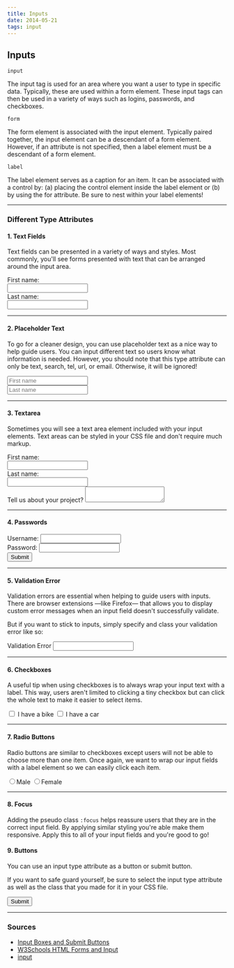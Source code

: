```yaml
---
title: Inputs
date: 2014-05-21
tags: input
---
```


<article>

<h1>Inputs</h1>

<code>input</code> 

<p>The input tag is used for an area where you want a user to type in specific data. Typically, these are used within a form element. These input tags can then be used in a variety of ways such as logins, passwords, and checkboxes.</p>

<code>form</code>

<p>The form element is associated with the input element. Typically paired together, the input element can be a descendant of a form element. However, if an attribute is not specified, then a label element must be a descendant of a form element.  </p>

<code>label</code>

<p>The label element serves as a caption for an item. It can be associated with a control by: (a) placing the control element inside the label element or (b) by using the for attribute. Be sure to nest within your label elements!</p>

<hr class="divider">

<h3>Different Type Attributes</h3>

<h4>1. Text Fields</h4>

<p>Text fields can be presented in a variety of ways and styles. Most commonly, you'll see forms presented with text that can be arranged around the input area.</p>

<script src="https://gist.github.com/CassieShumway/01335bd883af275c2933.js"></script>

<div class="box grey cf">
	<form>
		<div class="row">
			<div class="column fourth">
				<label>First name:</label>
			</div>
		<div class="column full">
			<input type="text" name="firstname">
		</div>
		</div>
		<div class="row">
			<div class="column fourth">
				<label>Last name:</label>
			</div>
			<div class="column full">
				<input type="text" name="lastname">
			</div>
		</div>
	</form>
</div>

<hr class="divider">

<h4>2. Placeholder Text</h4>

<p>To go for a cleaner design, you can use placeholder text as a nice way to help guide users. You can input different text so users know what information is needed. However, you should note that this type attribute can only be text, search, tel, url, or email. Otherwise, it will be ignored!</p> 

<script src="https://gist.github.com/CassieShumway/6464d4bfe18e818853e7.js"></script>

<div class="box grey cf">
	<form>
		<div class="input-column">
			<input type="text" name="firstname" placeholder="First name">
		</div>
		<div class="input-column">
			<input type="text" name="lastname" placeholder="Last name">
		</div>
	</form>
</div>

<hr class="divider">

<h4>3. Textarea</h4>

<p>Sometimes you will see a text area element included with your input elements. Text areas can be styled in your CSS file and don't require much markup.</p>

<script src="https://gist.github.com/CassieShumway/73bf10bd1fb6838a1d3c.js"></script>

<div class="box grey cf">
	<form>
		<div class="row">
		<div class="column fourth">
			<label>First name:</label>
		</div>
		<div class="column full">
			<input type="text" name="firstname">
		</div>
	</div>
	<div class="row">
		<div class="column fourth">
			<label>Last name:</label>
		</div>
		<div class="column full">
			<input type="text" name="lastname">
		</div>
	</div>
	<div class="row">
		<label>Tell us about your project?</label>
		<textarea></textarea>
	</div>
	</form>
</div>

<hr class="divider">

<h4>4. Passwords</h4>

<script src="https://gist.github.com/CassieShumway/09d920cf57f8f60857eb.js"></script>

<div class="box grey">
	<form action="">
		<div class="half-margin-bottom">
	    <label>Username:</label>
	    <input type="text" class="input">
	  </div>
	  <div class="half-margin-bottom">
	    <label>Password:</label>
	    <input type="password" class="input">
	  </div>
	    <input type="submit" value="Submit" class="submit-button">
	</form>
</div>

<hr class="divider">

<h4>5. Validation Error</h4>

<p>Validation errors are essential when helping to guide users with inputs. There are browser extensions —like Firefox— that allows you to display custom error messages when an input field doesn't successfully validate.</p>

<script src="https://gist.github.com/CassieShumway/9661ab43f46dc1002aeb.js"></script>

<p>But if you want to stick to inputs, simply specify and class your validation error like so:</p>

<script src="https://gist.github.com/CassieShumway/82ce627b34a05fba632e.js"></script>

<div class="box grey">
	<form action="">
		<div class="half-margin-bottom">
	    <label>Validation Error</label>
	    <input type="text" class="validation-error">
	  </div>
	</form>
</div>

<hr class="divider">

<h4>6. Checkboxes</h4>

<p>A useful tip when using checkboxes is to always wrap your input text with a label. This way, users aren't limited to clicking a tiny checkbox but can click the whole text to make it easier to select items.</p>

<script src="https://gist.github.com/CassieShumway/13ec3c0e05d1193ff0a2.js"></script>

<div class="box grey">
	<form action="">
		<label>
			<input type="checkbox" name="vehicle" value="Bike" class="input-width">
			I have a bike
		</label>
		<label>
			<input type="checkbox" name="vehicle" value="Car" class="input-width">
			I have a car 
		</label>
	</form>
</div>

<hr class="divider">

<h4>7. Radio Buttons</h4>

<p>Radio buttons are similar to checkboxes except users will not be able to choose more than one item. Once again, we want to wrap our input fields with a label element so we can easily click each item.</p>

<script src="https://gist.github.com/CassieShumway/f54a87c225b7236ed44b.js"></script>

<div class="box grey">
	<form>
		<label>
			<input type="radio" name="sex" value="male" class="input-width">Male
		</label>
		<label>
			<input type="radio" name="sex" value="female" class="input-width">Female
		</label>
	</form>
</div>


<hr class="divider">

<h4>8. Focus</h4>

<script src="https://gist.github.com/CassieShumway/1f2a16b156de11dae2ac.js"></script>

<p>Adding the pseudo class <code>:focus</code> helps reassure users that they are in the correct input field. By applying similar styling you're able make them responsive. Apply this to all of your input fields and you're good to go!</p>

<script src="https://gist.github.com/CassieShumway/3e850be55b2d207b0d87.js"></script>

<h4>9. Buttons</h4>

<p>You can use an input type attribute as a button or submit button.</p>

<script src="https://gist.github.com/CassieShumway/72ecbabb42bf69ef107c.js"></script>

<p>If you want to safe guard yourself, be sure to select the input type attribute as well as the class that you made for it in your CSS file.</p>

<script src="https://gist.github.com/CassieShumway/88ae211021cf9e103f9c.js"></script>

<div class="box grey">
	<form>
 		<input type="submit" value="Submit" class="submit-button input-full-width">
	</form>
</div>

<hr class="divider">

<h3>Sources</h3>
<ul>
	<a href="http://cssbutton.com/forms/"><li>Input Boxes and Submit Buttons</li></a>
	<a href="http://www.w3schools.com/html/html_forms.asp"><li>W3Schools HTML Forms and Input</li></a>
	<a href="https://developer.mozilla.org/en-US/docs/Web/HTML/Element/Input"><li>input</li></a>
</ul>

</article>

